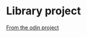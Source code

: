 # Library project

[From the odin project](https://www.theodinproject.com/courses/javascript/lessons/library)